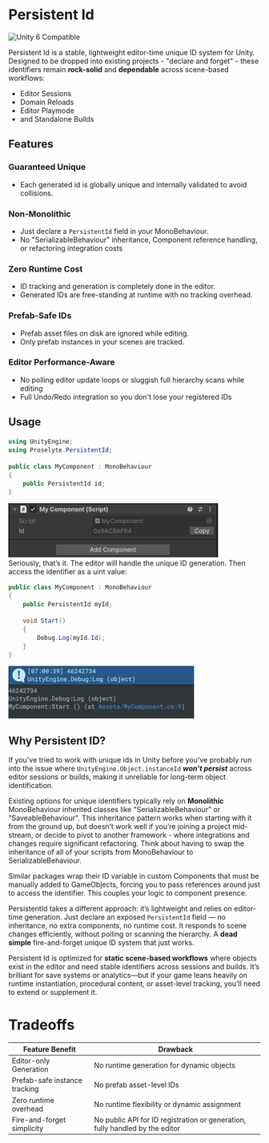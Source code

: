# Persistent Id
![Unity 6 Compatible](https://img.shields.io/badge/Unity-6.0%2B-blue?logo=unity)

Persistent Id is a stable, lightweight editor-time unique ID system for Unity.  
Designed to be dropped into existing projects - "declare and forget" - these identifiers remain **rock-solid** and **dependable** across scene-based workflows:
- Editor Sessions
- Domain Reloads
- Editor Playmode
- and Standalone Builds

## Features
### Guaranteed Unique
- Each generated id is globally unique and internally validated to avoid collisions.
### Non-Monolithic
- Just declare a `PersistentId` field in your MonoBehaviour.
- No "SerializableBehaviour" inheritance, Component reference handling, or refactoring integration costs
### Zero Runtime Cost 
- ID tracking and generation is completely done in the editor.
- Generated IDs are free-standing at runtime with no tracking overhead.
### Prefab-Safe IDs
- Prefab asset files on disk are ignored while editing.
- Only prefab instances in your scenes are tracked.
### Editor Performance-Aware
- No polling editor update loops or sluggish full hierarchy scans while editing
- Full Undo/Redo integration so you don't lose your registered IDs

## Usage
```csharp
using UnityEngine;
using Proselyte.PersistentId;

public class MyComponent : MonoBehaviour
{
    public PersistentId id;
}
```
![e1bc4d9fd0b8e9769e44d36bc8d04962.png](./Docs/Images/e1bc4d9fd0b8e9769e44d36bc8d04962.png)  
Seriously, that’s it. The editor will handle the unique ID generation.
Then access the identifier as a uint value:
```csharp
public class MyComponent : MonoBehaviour
{
    public PersistentId myId;

	void Start()
	{
		Debug.Log(myId.Id);
	}
}
```
![c3bd2b92fb2dfb5e49719a2b4f65e222.png](./Docs/Images/c3bd2b92fb2dfb5e49719a2b4f65e222.png)

## Why Persistent ID?
If you've tried to work with unique ids in Unity before you've probably run into the issue where `UnityEngine.Object.instanceId` _**won't persist**_ across editor sessions or builds, making it unreliable for long-term object identification.

Existing options for unique identifiers typically rely on **Monolithic** MonoBehaviour inherited classes like "SerializableBehaviour" or "SaveableBehaviour". This inheritance pattern works when starting with it from the ground up, but doesn’t work well if you’re joining a project mid-stream, or decide to pivot to another framework - where integrations and changes require significant refactoring. Think about having to swap the inheritance of all of your scripts from MonoBehaviour to SerializableBehaviour.

Similar packages wrap their ID variable in custom Components that must be manually added to GameObjects, forcing you to pass references around just to access the identifier. This couples your logic to component presence.

PersistentId takes a different approach: it’s lightweight and relies on editor-time generation. Just declare an exposed `PersistentId` field — no inheritance, no extra components, no runtime cost. It responds to scene changes efficiently, without polling or scanning the hierarchy. A **dead simple** fire-and-forget unique ID system that just works.

Persistent Id is optimized for **static scene-based workflows** where objects exist in the editor and need stable identifiers across sessions and builds. It’s brilliant for save systems or analytics—but if your game leans heavily on runtime instantiation, procedural content, or asset-level tracking, you’ll need to extend or supplement it.

# Tradeoffs
| Feature Benefit               | Drawback                                                                      |
|-------------------------------|-------------------------------------------------------------------------------|
| Editor-only Generation        | No runtime generation for dynamic objects                                     |
| Prefab-safe instance tracking | No prefab asset-level IDs                                                     |
| Zero runtime overhead         | No runtime flexibility or dynamic assignment                                  |
| Fire-and-forget simplicity    | No public API for ID registration or generation, fully handled by the editor  |

